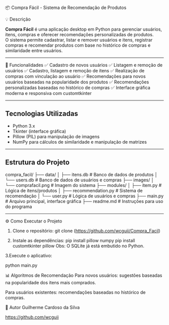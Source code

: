 📦 Compra Fácil - Sistema de Recomendação de Produtos

💡 Descrição

**Compra Fácil** é uma aplicação desktop em Python para gerenciar usuários, itens, compras e oferecer recomendações personalizadas de produtos.  
O sistema permite cadastrar, listar e remover usuários e itens, registrar compras e recomendar produtos com base no histórico de compras e similaridade entre usuários.

---

🎯 Funcionalidades
✅ Cadastro de novos usuários
✅ Listagem e remoção de usuários
✅ Cadastro, listagem e remoção de itens
✅ Realização de compras com vinculação ao usuário
✅ Recomendações para novos usuários baseadas na popularidade dos produtos
✅ Recomendações personalizadas baseadas no histórico de compras
✅ Interface gráfica moderna e responsiva com customtkinter

---

## Tecnologias Utilizadas

- Python 3.x
- Tkinter (interface gráfica)
- Pillow (PIL) para manipulação de imagens
- NumPy para cálculos de similaridade e manipulação de matrizes

---

## Estrutura do Projeto

compra_facil/
├── data/
│ ├── itens.db # Banco de dados de produtos
│ └── users.db # Banco de dados de usuários e compras
├── images/
│ └── comprafacil.png # Imagem do sistema
├── modules/
│ ├── item.py # Lógica de itens/produtos
│ ├── recommendation.py # Sistema de recomendação
│ └── user.py # Lógica de usuários e compras
├── main.py # Arquivo principal, interface gráfica
├── readme.md # Instruções para uso do programa


---

⚙️ Como Executar o Projeto

1. Clone o repositório:
git clone (https://github.com/wcguii/Compra_Facil)


2. Instale as dependências:
pip install 
pillow numpy
pip install customtkinter pillow
Obs: O SQLite já está embutido no Python.

3.Execute o aplicativo:

python main.py

📊 Algoritmos de Recomendação
Para novos usuários: sugestões baseadas na popularidade dos itens mais comprados.

Para usuários existentes: recomendações baseadas no histórico de compras.

👤 Autor
Guilherme Cardoso da Silva 

https://github.com/wcguii